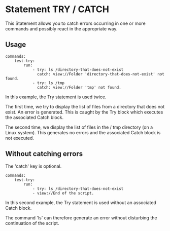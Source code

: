 # Statement TRY / CATCH

This Statement allows you to catch errors occurring in one or more commands and possibly react in the appropriate way.

## Usage

```
commands:
    test-try:
        run:
            - try: ls /directory-that-does-not-exist
              catch: view://Folder 'directory-that-does-not-exist' not found.
            - try: ls /tmp
              catch: view://Folder 'tmp' not found.
```

In this example, the Try statement is used twice.

The first time, we try to display the list of files from a directory that does not exist. An error is generated. This is caught by the Try block which executes the associated Catch block.

The second time, we display the list of files in the / tmp directory (on a Linux system). This generates no errors and the associated Catch block is not executed.

## Without catching errors

The 'catch' key is optional.

```
commands:
    test-try:
        run:
            - try: ls /directory-that-does-not-exist
            - view://End of the script.
```

In this second example, the Try statement is used without an associated Catch block.

The command 'ls' can therefore generate an error without disturbing the continuation of the script.